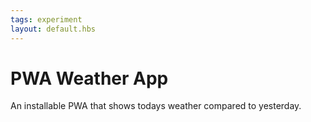 ```yaml
---
tags: experiment
layout: default.hbs
---
```


# PWA Weather App

An installable PWA that shows todays weather compared to yesterday.